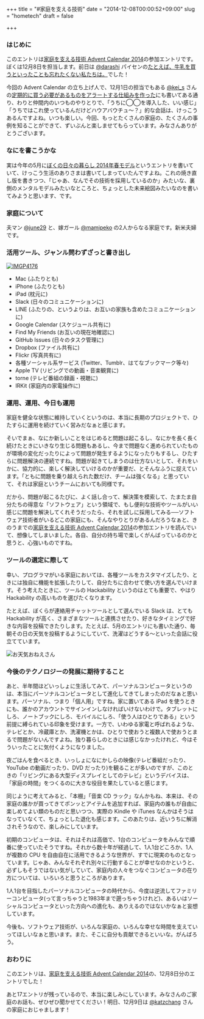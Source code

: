+++
title = "#家庭を支える技術"
date = "2014-12-08T00:00:52+09:00"
slug = "hometech"
draft = false

+++

<h3>はじめに</h3>
<p>このエントリは<a href="http://www.adventar.org/calendars/595" title="家庭を支える技術 Advent Calendar 2014 - Adventar">家庭を支える技術 Advent Calendar 2014</a>の参加エントリです。ぼくは12月8日を担当します。前日は <a href="https://twitter.com/darashi" title="Yoji Shidara(@darashi) | Twitter">@darashi</a> パイセンの<a href="http://darashi.net/2014/12/07/home-hacks.html" title="たとえば、牛乳を買うといったことも忘れたくない私たちは。 | だらろぐ。">たとえば、牛乳を買うといったことも忘れたくない私たちは。</a>でした！</p>
<p>今回の Advent Calendar の立ち上げ人で、12月1日の担当でもある <a href="https://twitter.com/kei_s" title="kei-s(@kei_s) | Twitter">@kei_s</a> さんの<a href="http://kei-s.hatenablog.com/entry/2014/12/01/204005" title="定期的に買う必要があるものをアラートする仕組みを作った #家庭を支える技術 - kei-s@ブログ苦手">定期的に買う必要があるものをアラートする仕組みを作った</a>にも書いてある通り、わりと仲間内のいつものやりとりで、「うちに◯◯を導入した、いい感じ」「うちではこれ使っているんだけどハウアバウチュ〜？」的な会話は、けっこうあるんですよね。いつも楽しい。今回、もっとたくさんの家庭の、たくさんの事例を知ることができて、ずいぶんと楽しませてもらっています。みなさんありがとうございます。</p>
<h3>なにを書こうかな</h3>
<p>実は今年の5月に<a href="http://june29.jp/2014/05/22/my-lovely-days-2014spring/" title="ぼくの日々の暮らし 2014年春モデル - 準二級.jp">ぼくの日々の暮らし 2014年春モデル</a>というエントリを書いていて、けっこう生活のありさまは書いてしまっていたんですよね。これの焼き直し版を書きつつ、「じゃあ、なんでその技術を採用しているのか」みたいな、裏側のメンタルモデルみたいなところと、ちょっとした未来絵図みたいなのを書いてみようと思います、です。</p>
<h3>家庭について</h3>
<p>夫マン <a href="https://twitter.com/june29" title="大和田純 公式アカウント(@june29)さん | Twitter">@june29</a> と、嫁ガール <a href="https://twitter.com/mamipeko" title="まみぺこ(@mamipeko)さん | Twitter">@mamipeko</a> の2人からなる家庭です。新米夫婦です。</p>
<h3>活用ツール、ジャンル問わずざっと書き出し</h3>
<p><a href="https://www.flickr.com/photos/june29/15964073142" title="IMGP4176 by Jun OHWADA, on Flickr"><img src="https://farm8.staticflickr.com/7481/15964073142_5d952ee92f_z.jpg" alt="IMGP4176"></a></p>
<ul>
<li>Mac (ふたりとも)</li>
<li>iPhone (ふたりとも)</li>
<li>iPad (枕元に)</li>
<li>Slack (日々のコミュニケーションに)</li>
<li>LINE (ふたりの、というよりは、お互いの家族も含めたコミュニケーションに)</li>
<li>Google Calendar (スケジュール共有に)</li>
<li>Find My Friends (お互いの現在地確認に)</li>
<li>GitHub Issues (日々のタスク管理に)</li>
<li>Dropbox (ファイル共有に)</li>
<li>Flickr (写真共有に)</li>
<li>各種ソーシャル系サービス (Twitter、Tumblr、はてなブックマーク等々)</li>
<li>Apple TV (リビングでの動画・音楽観賞に)</li>
<li>torne (テレビ番組の録画・視聴に)</li>
<li>IRKit (家庭内の家電操作に)</li>
</ul>
<h3>運用、運用、今日も運用</h3>
<p>家庭を健全な状態に維持していくというのは、本当に長期のプロジェクトで、ひたすらに運用を続けていく営みだなぁと感じます。</p>
<p>そいでまぁ、なにか新しいことをはじめると問題は起こるし、なにかを長く長く続けたときにいきなり生じる問題もあるし、今まで問題なく進められていたものが環境の変化だったりによって問題が発生するようになったりもするし、ひたすらに問題解決の連続ですね。問題が起きてしまうのは仕方ないとして、それをいかに、協力的に、楽しく解決していけるのかが重要だ、とそんなふうに捉えています。「ともに問題を乗り越えられた数だけ、チームは強くなる」と思っていて、それは家庭というチームにおいても同様です。</p>
<p>だから、問題が起こるたびに、よく話し合って、解決策を模索して、たまたま自分たちの得意な「ソフトウェア」という領域で、もし便利な技術やツールがいい感じに問題を解決してくれそうだったら、それを試しに採用してみる──ソフトウェア技術者がいるどこの家庭にも、そんなやりとりがあるんだろうなぁと、きのうまでの<a href="http://www.adventar.org/calendars/595" title="家庭を支える技術 Advent Calendar 2014 - Adventar">家庭を支える技術 Advent Calendar 2014</a>の参加エントリを読んでいて、想像してしまいました。各自、自分の持ち場で楽しくがんばっているのかと思うと、心強いものですね。</p>
<h3>ツールの選定に際して</h3>
<p>幸い、プログラマがいる家庭においては、各種ツールをカスタマイズしたり、ときには独自に機能を拡張したりして、自分たちに合わせて使い方を選んでいけます。そう考えたときに、ツールの Hackability というのはとても重要で、やはり Hackability の高いものを選びたくなります。</p>
<p>たとえば、ぼくらが連絡用チャットツールとして選んでいる Slack は、とても Hackability が高く、さまざまなツールと連携させたり、好きなタイミングで好きな内容を投稿できたりします。たとえば、5月のエントリにも書いた通り、毎朝その日の天気を投稿するようにしていて、洗濯はどうする〜といった会話に役立てています。</p>
<p><img alt="お天気おねえさん" src="http://new.tinygrab.com/9850fdfb4ba98a52fac262d439f981be8e487faaaf.png"></p>
<h3>今後のテクノロジーの発展に期待すること</h3>
<p>あと、半年間ほどいっしょに生活してみて、パーソナルコンピュータというのは、本当にパーソナルコンピュータとして進化してきてしまったのだなぁと思います。パーソナル、つまり「個人用」ですね。家に置いてある iPad を使うときにも、誰かのアカウントでサインインしなければいけないわけで。タブレットにしろ、ノートブックにしろ、モバイルにしろ、「使う人はひとりである」という前提に縛られている印象を受けます。一方で、いわゆる家電と呼ばれるような、テレビとか、冷蔵庫とか、洗濯機とかは、ひとりで使おうと複数人で使おうとまるで問題がないんですよね。独り暮らしのときには感じなかったけれど、今はそういったことに気付くようになりました。</p>
<p>夜ごはんを食べるとき、いっしょになにかしらの映像(テレビ番組だったり、YouTube の動画だったり、DVD だったり)を観ることが多いのですが、このときの「リビングにある大型ディスプレイとしてのテレビ」というデバイスは、「家庭の時間」をつくるのに大きな役目を果たしていると感じます。</p>
<p>同じように考えてみると、「本棚」「音楽 CD ラック」なんかもね、本来は、その家庭の誰かが買ってきてポンッとアイテムを追加すれば、家庭内の誰もが自由に楽しめてよい類のものだと思いつつ、実際の Kindle や iTunes なんかはそうはなっていなくて、ちょっとした退化も感じます。このあたりは、近いうちに解消されそうなので、楽しみにしています。</p>
<p>初期のコンピュータは、それはそれは高価で、1台のコンピュータをみんなで順番に使っていたそうですね。それから数十年が経過して、1人1台どころか、1人が複数の CPU を自由自在に活用できるような世界が、すでに現実のものとなっています。じゃあ、みんなそれぞれ別々に行動することが幸せなのかというと、必ずしもそうではない気がしていて、家庭内の人々をつなぐコンピュータの在り方については、いろいろと思うところがあります。</p>
<p>1人1台を目指したパーソナルコンピュータの時代から、今度は逆流してファミリーコンピュータ(って言っちゃうと1983年まで遡っちゃうけれど)、あるいはソーシャルコンピュータといった方向への進化も、ありえるのではないかなぁと妄想しています。</p>
<p>今後も、ソフトウェア技術が、いろんな家庭の、いろんな幸せな時間を支えていってほしいなぁと思います。また、そこに自分も貢献できるといいな。がんばろう。</p>
<h3>おわりに</h3>
<p>このエントリは、<a href="http://www.adventar.org/calendars/595" title="家庭を支える技術 Advent Calendar 2014 - Adventar">家庭を支える技術 Advent Calendar 2014</a>の、12月8日分のエントリでした！</p>
<p>あと17エントリが残っているので、本当に楽しみにしています。みなさんのご家庭のお話も、ぜひぜひ聞かせてください！明日、12月9日は <a href="https://twitter.com/katzchang" title="非公式bot(@katzchang)さん | Twitter">@katzchang</a> さんの家庭におじゃまします！</p>
